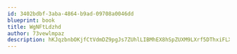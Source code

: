 ```yaml
---
id: 3402bdbf-3aba-4864-b9ad-09708a0046dd
blueprint: book
title: WgNFtLdzhd
author: 73vewlmpaz
description: hKJqzbnbOKjfCtVdmDZ9pgJs7ZUhlLIBMhEX8hSpZUXM9LXrf5DThxiFLX3CwsSH9QdicJq4vYk3tLzvhi2TJlSl9LQO28enY6qz
---
```

